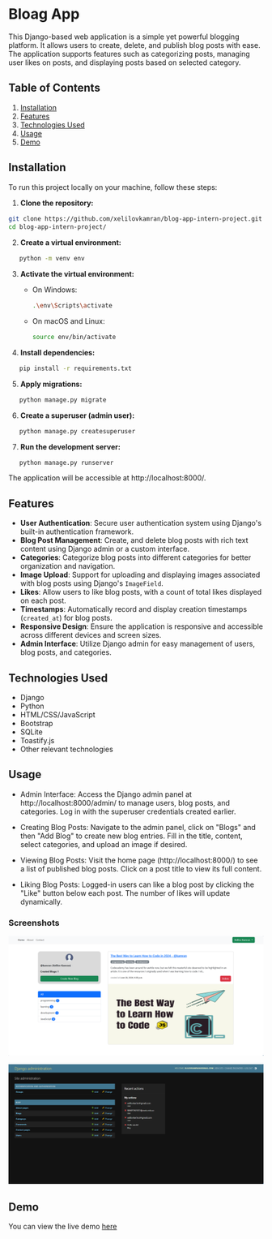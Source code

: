 # Bloag App

This Django-based web application is a simple yet powerful blogging platform. It allows users to create, delete, and publish blog posts with ease. The application supports features such as categorizing posts, managing user likes on posts, and displaying posts based on selected category.

## Table of Contents

1. [Installation](#installation)
2. [Features](#features)
3. [Technologies Used](#technologies-used)
4. [Usage](#usage)
5. [Demo](#demo)

## Installation

To run this project locally on your machine, follow these steps:

1. **Clone the repository:**

```bash
git clone https://github.com/xelilovkamran/blog-app-intern-project.git
cd blog-app-intern-project/
```

2. **Create a virtual environment:**

```bash
   python -m venv env
```

3. **Activate the virtual environment:**

    - On Windows:

        ```bash
        .\env\Scripts\activate
        ```

    - On macOS and Linux:

        ```bash
        source env/bin/activate
        ```

4. **Install dependencies:**

```bash
   pip install -r requirements.txt
```

5. **Apply migrations:**

```bash
   python manage.py migrate
```

6. **Create a superuser (admin user):**

```bash
   python manage.py createsuperuser
```

7. **Run the development server:**

```bash
   python manage.py runserver
```

The application will be accessible at http://localhost:8000/.

## Features

-   **User Authentication**: Secure user authentication system using Django's built-in authentication framework.
-   **Blog Post Management**: Create, and delete blog posts with rich text content using Django admin or a custom interface.
-   **Categories**: Categorize blog posts into different categories for better organization and navigation.
-   **Image Upload**: Support for uploading and displaying images associated with blog posts using Django's `ImageField`.
-   **Likes**: Allow users to like blog posts, with a count of total likes displayed on each post.
-   **Timestamps**: Automatically record and display creation timestamps (`created_at`) for blog posts.
-   **Responsive Design**: Ensure the application is responsive and accessible across different devices and screen sizes.
-   **Admin Interface**: Utilize Django admin for easy management of users, blog posts, and categories.

## Technologies Used

-   Django
-   Python
-   HTML/CSS/JavaScript
-   Bootstrap
-   SQLite
-   Toastify.js
-   Other relevant technologies

## Usage

-   Admin Interface: Access the Django admin panel at http://localhost:8000/admin/ to manage users, blog posts, and categories. Log in with the superuser credentials created earlier.

-   Creating Blog Posts: Navigate to the admin panel, click on "Blogs" and then "Add Blog" to create new blog entries. Fill in the title, content, select categories, and upload an image if desired.

-   Viewing Blog Posts: Visit the home page (http://localhost:8000/) to see a list of published blog posts. Click on a post title to view its full content.

-   Liking Blog Posts: Logged-in users can like a blog post by clicking the "Like" button below each post. The number of likes will update dynamically.

### Screenshots

![Home Page](static/img/home.png)

![Admin Page](static/img/admin.png)

## Demo

You can view the live demo [here](https://kamran00.pythonanywhere.com/)
